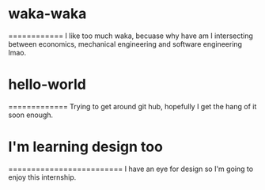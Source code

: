 # waka-waka
============
I like too much waka, becuase why have am I intersecting between economics, mechanical engineering and software engineering lmao.

# hello-world
=============
Trying to get around git hub, hopefully I get the hang of it soon enough.

# I'm learning design too
=========================
I have an eye for design so I'm going to enjoy this internship. 
